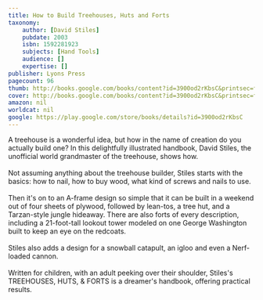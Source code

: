 ```yaml
---
title: How to Build Treehouses, Huts and Forts
taxonomy:
	author: [David Stiles]
	pubdate: 2003
	isbn: 1592281923
	subjects: [Hand Tools]
	audience: []
	expertise: []
publisher: Lyons Press
pagecount: 96
thumb: http://books.google.com/books/content?id=3900od2rKbsC&printsec=frontcover&img=1&zoom=2&imgtk=AFLRE70MXMOieQBltSQPGiLHDivLRUW0FtgqynQPM_tiuGvjG-Sv8wT6JdiTrR8qY5LwbKXJhGVA8SciaXjVMa26MZqH0fn1ZRJ75FAKqAtK7L9kJGsKWJYgtVaTAo85hNf3BC5OBbe9&source=gbs_api
cover: http://books.google.com/books/content?id=3900od2rKbsC&printsec=frontcover&img=1&zoom=6&imgtk=AFLRE72P-GJda6_NU0ahdYS7Z8UU8baVcomXlCDpTmC5sgCAWGGdwYyw3tZookrrPS-wIrJzYtMaQxLUWd878m60RA0aOQYuqRZLOC3uYQkPnZGq_5tAE5HOTzBnTESZQMbeogxzA6fs&source=gbs_api
amazon: nil
worldcat: nil
google: https://play.google.com/store/books/details?id=3900od2rKbsC
---
```

A treehouse is a wonderful idea, but how in the name of creation do you actually build one? In this delightfully illustrated handbook, David Stiles, the unofficial world grandmaster of the treehouse, shows how.<br><br>Not assuming anything about the treehouse builder, Stiles starts with the basics: how to nail, how to buy wood, what kind of screws and nails to use.<br><br>Then it's on to an A-frame design so simple that it can be built in a weekend out of four sheets of plywood, followed by lean-tos, a tree hut, and a Tarzan-style jungle hideaway. There are also forts of every description, including a 21-foot-tall lookout tower modeled on one George Washington built to keep an eye on the redcoats.<br><br>Stiles also adds a design for a snowball catapult, an igloo and even a Nerf-loaded cannon.<br><br>Written for children, with an adult peeking over their shoulder, Stiles's TREEHOUSES, HUTS, & FORTS is a dreamer's handbook, offering practical results.<br>